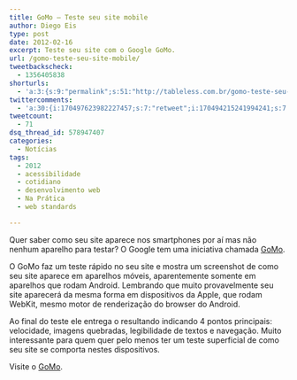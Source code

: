 ```yaml
---
title: GoMo – Teste seu site mobile
author: Diego Eis
type: post
date: 2012-02-16
excerpt: Teste seu site com o Google GoMo.
url: /gomo-teste-seu-site-mobile/
tweetbackscheck:
  - 1356405838
shorturls:
  - 'a:3:{s:9:"permalink";s:51:"http://tableless.com.br/gomo-teste-seu-site-mobile/";s:7:"tinyurl";s:26:"http://tinyurl.com/7vv8zm7";s:4:"isgd";s:19:"http://is.gd/fxWlLU";}'
twittercomments:
  - 'a:30:{i:170497623982227457;s:7:"retweet";i:170494215241994241;s:7:"retweet";i:170494162142113793;s:7:"retweet";i:170493850882805760;s:7:"retweet";i:170478503815421952;s:7:"retweet";i:170476612662468610;s:7:"retweet";i:170476130510438400;s:7:"retweet";i:170475960632737792;s:7:"retweet";i:170475670147825665;s:7:"retweet";i:170475638250160128;s:7:"retweet";i:170475621053497346;s:7:"retweet";i:170475573519466498;s:7:"retweet";i:170466699974426624;s:7:"retweet";i:175377838856347648;s:7:"retweet";i:192618449766318080;s:7:"retweet";i:192603443075104768;s:7:"retweet";i:192602175761940480;s:7:"retweet";i:192601604158005249;s:7:"retweet";i:192601597765894144;s:7:"retweet";i:202767343057764352;s:7:"retweet";i:202752130237464577;s:7:"retweet";i:202749147391082496;s:7:"retweet";i:202749000674328578;s:7:"retweet";i:207131395678666752;s:7:"retweet";i:207103743022481408;s:7:"retweet";i:207100653594619904;s:7:"retweet";i:207098114056790016;s:7:"retweet";i:207097062167285760;s:7:"retweet";i:235011767623876609;s:7:"retweet";i:235011513600049154;s:7:"retweet";}'
tweetcount:
  - 71
dsq_thread_id: 578947407
categories:
  - Notícias
tags:
  - 2012
  - acessibilidade
  - cotidiano
  - desenvolvimento web
  - Na Prática
  - web standards

---
```

Quer saber como seu site aparece nos smartphones por aí mas não nenhum aparelho para testar? O Google tem uma iniciativa chamada [GoMo][1].

O GoMo faz um teste rápido no seu site e mostra um screenshot de como seu site aparece em aparelhos móveis, aparentemente somente em aparelhos que rodam Android. Lembrando que muito provavelmente seu site aparecerá da mesma forma em dispositivos da Apple, que rodam WebKit, mesmo motor de renderização do browser do Android.

Ao final do teste ele entrega o resultando indicando 4 pontos principais: velocidade, imagens quebradas, legibilidade de textos e navegação. Muito interessante para quem quer pelo menos ter um teste superficial de como seu site se comporta nestes dispositivos.

Visite o [GoMo][1].

 [1]: http://bit.ly/Aj7XXh